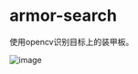 # armor-search

使用opencv识别目标上的装甲板。

![image](https://github.com/Kuwaaaa/armor-search/images/result.gif)
